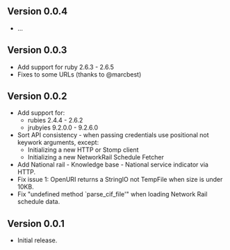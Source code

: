 ## Version 0.0.4

  * ...

## Version 0.0.3

  * Add support for ruby 2.6.3 - 2.6.5
  * Fixes to some URLs (thanks to @marcbest)

## Version 0.0.2

  * Add support for:
    * rubies 2.4.4 - 2.6.2
    * jrubyies 9.2.0.0 - 9.2.6.0
  * Sort API consistency - when passing credentials use positional not keywork arguments, except:
    * Initializing a new HTTP or Stomp client
    * Initializing a new NetworkRail Schedule Fetcher
  * Add National rail - Knowledge base - National service indicator via HTTP.
  * Fix issue 1: OpenURI returns a StringIO not TempFile when size is under 10KB.
  * Fix "undefined method `parse_cif_file'" when loading Network Rail schedule data.

## Version 0.0.1

 * Initial release.
